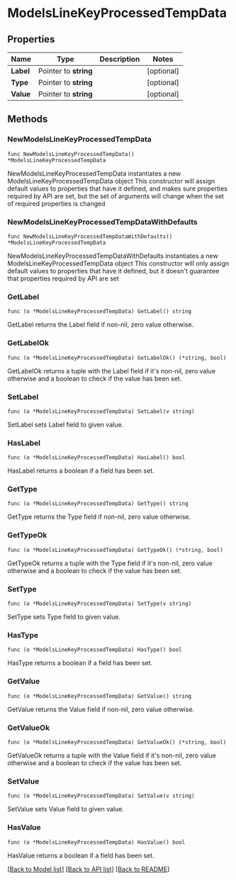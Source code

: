 # ModelsLineKeyProcessedTempData

## Properties

Name | Type | Description | Notes
------------ | ------------- | ------------- | -------------
**Label** | Pointer to **string** |  | [optional] 
**Type** | Pointer to **string** |  | [optional] 
**Value** | Pointer to **string** |  | [optional] 

## Methods

### NewModelsLineKeyProcessedTempData

`func NewModelsLineKeyProcessedTempData() *ModelsLineKeyProcessedTempData`

NewModelsLineKeyProcessedTempData instantiates a new ModelsLineKeyProcessedTempData object
This constructor will assign default values to properties that have it defined,
and makes sure properties required by API are set, but the set of arguments
will change when the set of required properties is changed

### NewModelsLineKeyProcessedTempDataWithDefaults

`func NewModelsLineKeyProcessedTempDataWithDefaults() *ModelsLineKeyProcessedTempData`

NewModelsLineKeyProcessedTempDataWithDefaults instantiates a new ModelsLineKeyProcessedTempData object
This constructor will only assign default values to properties that have it defined,
but it doesn't guarantee that properties required by API are set

### GetLabel

`func (o *ModelsLineKeyProcessedTempData) GetLabel() string`

GetLabel returns the Label field if non-nil, zero value otherwise.

### GetLabelOk

`func (o *ModelsLineKeyProcessedTempData) GetLabelOk() (*string, bool)`

GetLabelOk returns a tuple with the Label field if it's non-nil, zero value otherwise
and a boolean to check if the value has been set.

### SetLabel

`func (o *ModelsLineKeyProcessedTempData) SetLabel(v string)`

SetLabel sets Label field to given value.

### HasLabel

`func (o *ModelsLineKeyProcessedTempData) HasLabel() bool`

HasLabel returns a boolean if a field has been set.

### GetType

`func (o *ModelsLineKeyProcessedTempData) GetType() string`

GetType returns the Type field if non-nil, zero value otherwise.

### GetTypeOk

`func (o *ModelsLineKeyProcessedTempData) GetTypeOk() (*string, bool)`

GetTypeOk returns a tuple with the Type field if it's non-nil, zero value otherwise
and a boolean to check if the value has been set.

### SetType

`func (o *ModelsLineKeyProcessedTempData) SetType(v string)`

SetType sets Type field to given value.

### HasType

`func (o *ModelsLineKeyProcessedTempData) HasType() bool`

HasType returns a boolean if a field has been set.

### GetValue

`func (o *ModelsLineKeyProcessedTempData) GetValue() string`

GetValue returns the Value field if non-nil, zero value otherwise.

### GetValueOk

`func (o *ModelsLineKeyProcessedTempData) GetValueOk() (*string, bool)`

GetValueOk returns a tuple with the Value field if it's non-nil, zero value otherwise
and a boolean to check if the value has been set.

### SetValue

`func (o *ModelsLineKeyProcessedTempData) SetValue(v string)`

SetValue sets Value field to given value.

### HasValue

`func (o *ModelsLineKeyProcessedTempData) HasValue() bool`

HasValue returns a boolean if a field has been set.


[[Back to Model list]](../README.md#documentation-for-models) [[Back to API list]](../README.md#documentation-for-api-endpoints) [[Back to README]](../README.md)


